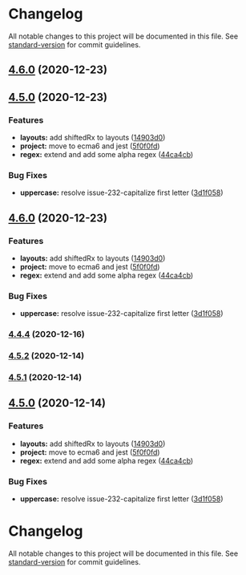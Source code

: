 # Changelog

All notable changes to this project will be documented in this file. See [standard-version](https://github.com/conventional-changelog/standard-version) for commit guidelines.

## [4.6.0](https://github.com/caesar-team/zxcvbn-lightweight/compare/v4.5.2...v4.6.0) (2020-12-23)

## [4.5.0](https://github.com/caesar-team/zxcvbn-lightweight/compare/v4.4.2...v4.5.0) (2020-12-23)


### Features

* **layouts:** add shiftedRx to layouts ([14903d0](https://github.com/caesar-team/zxcvbn-lightweight/commit/14903d09f5c5f24811fb6dbe9bf95b93fbd7c20a))
* **project:** move to ecma6 and jest ([5f0f0fd](https://github.com/caesar-team/zxcvbn-lightweight/commit/5f0f0fdc5500cf769cc7dbbe025b26d22119ec77))
* **regex:** extend and add some alpha regex ([44ca4cb](https://github.com/caesar-team/zxcvbn-lightweight/commit/44ca4cbf9651b8cb184dd8e151a2f9a0c5f70fb6))


### Bug Fixes

* **uppercase:** resolve issue-232-capitalize first letter ([3d1f058](https://github.com/caesar-team/zxcvbn-lightweight/commit/3d1f05807419dee957d73fc76263347ade4db429))

## [4.6.0](https://github.com/caesar-team/zxcvbn-lightweight/compare/v4.4.2...v4.6.0) (2020-12-23)


### Features

* **layouts:** add shiftedRx to layouts ([14903d0](https://github.com/caesar-team/zxcvbn-lightweight/commit/14903d09f5c5f24811fb6dbe9bf95b93fbd7c20a))
* **project:** move to ecma6 and jest ([5f0f0fd](https://github.com/caesar-team/zxcvbn-lightweight/commit/5f0f0fdc5500cf769cc7dbbe025b26d22119ec77))
* **regex:** extend and add some alpha regex ([44ca4cb](https://github.com/caesar-team/zxcvbn-lightweight/commit/44ca4cbf9651b8cb184dd8e151a2f9a0c5f70fb6))


### Bug Fixes

* **uppercase:** resolve issue-232-capitalize first letter ([3d1f058](https://github.com/caesar-team/zxcvbn-lightweight/commit/3d1f05807419dee957d73fc76263347ade4db429))

### [4.4.4](https://github.com/caesar-team/zxcvbn-lightweight/compare/v4.5.2...v4.4.4) (2020-12-16)

### [4.5.2](///compare/v4.5.1...v4.5.2) (2020-12-14)

### [4.5.1](///compare/v4.5.0...v4.5.1) (2020-12-14)

## [4.5.0](///compare/v4.4.2...v4.5.0) (2020-12-14)


### Features

* **layouts:** add shiftedRx to layouts ([14903d0](///commit/14903d09f5c5f24811fb6dbe9bf95b93fbd7c20a))
* **project:** move to ecma6 and jest ([5f0f0fd](///commit/5f0f0fdc5500cf769cc7dbbe025b26d22119ec77))
* **regex:** extend and add some alpha regex ([44ca4cb](///commit/44ca4cbf9651b8cb184dd8e151a2f9a0c5f70fb6))


### Bug Fixes

* **uppercase:** resolve issue-232-capitalize first letter ([3d1f058](///commit/3d1f05807419dee957d73fc76263347ade4db429))

# Changelog

All notable changes to this project will be documented in this file. See [standard-version](https://github.com/conventional-changelog/standard-version) for commit guidelines.
